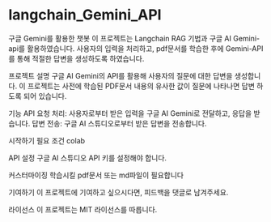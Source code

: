 # langchain_Gemini_API
 구글 Gemini를 활용한 챗봇 
이 프로젝트는 Langchain RAG 기법과 구글 AI Gemini-api를 활용하였습니다. 사용자의 입력을 처리하고, pdf문서를 학습한 후에 Gemini-API를 통해 적절한 답변을 생성하도록 하였습니다.

프로젝트 설명
구글 AI Gemini의 API를 활용해 사용자의 질문에 대한 답변을 생성합니다. 이 프로젝트는 사전에 학습된 PDF문서 내용의 유사한 값이 질문에 나타나면 답변 하도록 되어 있습니다.

기능
API 요청 처리: 사용자로부터 받은 입력을 구글 AI Gemini로 전달하고, 응답을 받습니다.
답변 전송: 구글 AI 스튜디오로부터 받은 답변을 전송합니다.

시작하기
필요 조건
colab

API 설정
구글 AI 스튜디오 API 키를 설정해야 합니다.

커스터마이징
학습시킬 pdf문서 또는 md파일이 필요합니다

기여하기
이 프로젝트에 기여하고 싶으시다면, 피드백을 댓글로 남겨주세요.

라이선스
이 프로젝트는 MIT 라이선스를 따릅니다.
